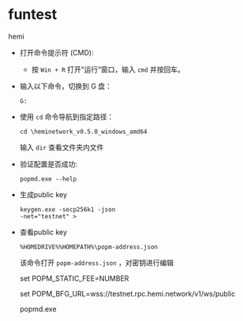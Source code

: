 # funtest

hemi

- 打开命令提示符 (CMD):
    - 按 `Win + R` 打开“运行”窗口，输入 `cmd` 并按回车。
- 输入以下命令，切换到 G 盘：
    
    ```
    G:
    ```
    

- 使用 `cd` 命令导航到指定路径：
    
    ```
    cd \heminetwork_v0.5.0_windows_amd64
    ```
    
    输入 `dir` 查看文件夹内文件
    

- 验证配置是否成功:
    
    ```
    popmd.exe --help
    ```
    
- 生成public key
    
    ```
    keygen.exe -secp256k1 -json 
    -net="testnet" > 
    ```
    
- 查看public key
    
    ```
    %HOMEDRIVE%%HOMEPATH%\popm-address.json
    ```
    
    该命令打开 `popm-address.json` ，对密钥进行编辑

  set POPM_STATIC_FEE=NUMBER
  
  set POPM_BFG_URL=wss://testnet.rpc.hemi.network/v1/ws/public
  
  popmd.exe
